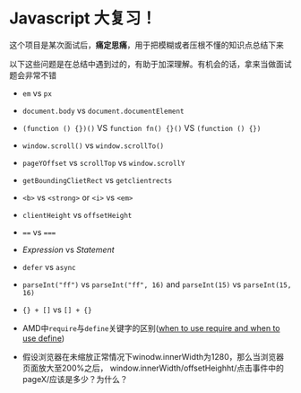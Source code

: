 # Javascript 大复习！

这个项目是某次面试后，**痛定思痛**，用于把模糊或者压根不懂的知识点总结下来

以下这些问题是在总结中遇到过的，有助于加深理解。有机会的话，拿来当做面试题会非常不错

- `em` vs `px`

- `document.body` vs `document.documentElement`

- `(function () {})()` VS `function fn() {}()` VS `(function () {})`

- `window.scroll()` vs `window.scrollTo()`

- `pageYOffset` vs `scrollTop` vs `window.scrollY`

- `getBoundingClietRect` vs `getclientrects`

- `<b>` vs `<strong>` or `<i>` vs `<em>`

- `clientHeight` vs `offsetHeight`

- `==` vs `===`

- *Expression* vs *Statement*

- `defer` vs `async`

- `parseInt("ff")` vs `parseInt("ff", 16)` and `parseInt(15)` vs `parseInt(15, 16)`

- `{} + []` vs `[] + {}`

- AMD中`require`与`define`关键字的区别([when to use require and when to use define](http://stackoverflow.com/questions/9507606/when-to-use-require-and-when-to-use-define))

- 假设浏览器在未缩放正常情况下winodw.innerWidth为1280，那么当浏览器页面放大至200%之后，
window.innerWidth/offsetHeighht/点击事件中的pageX/应该是多少？为什么？
